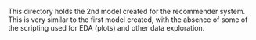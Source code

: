 This directory holds the 2nd model created for the recommender system.
This is very similar to the first model created, with the absence of some of the scripting used for EDA (plots) and other data exploration.
